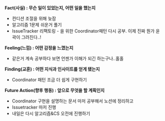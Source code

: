 **Fact(사실) : 무슨 일이 있었는지, 어떤 일을 했는지**

- 컨디션 조절을 위해 늦잠
- 알고리즘 1문제 쉬운거 풀기
- IssueTracker 리팩토링 - 을 위한 Coordinator패턴 다시 공부. 이제 진짜 뭔가 윤곽이 그려진다..!

**Feeling(느낌) : 어떤 감정을 느꼈는지**

- 같은거 계속 공부하다 보면 언젠가 이해가 되긴 하는구나..홀홀

**Finding(교훈) : 어떤 지식과 인사이트를 얻게 됐는지**

- Coordinator 패턴 조금 더 쉽게 구현하기

**Future Action(향후 행동) : 앞으로 무엇을 할 계획인지**

- Coordinator 구현을 설명하는 문서 마저 공부해서 노션에 정리하고
- Issuetracker 마저 진행
- 내일은 다시 알고리즘&CS 오전에 진행하기
